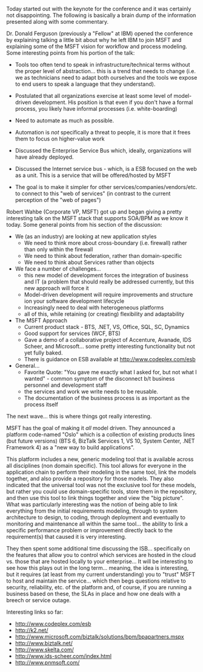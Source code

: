 Today started out with the keynote for the conference and it was certainly not disappointing. The following is
basically a brain dump of the information presented along with some commentary.

Dr. Donald Ferguson (previously a "Fellow" at IBM) opened the conference by explaining talking a little bit about why
he left IBM to join MSFT and explaining some of the MSFT vision for workflow and process modeling. Some interesting
points from his portion of the talk:

* Tools too often tend to speak in infrastructure/technical terms without the proper level of abstraction... this is a
trend that needs to change (i.e. we as technicians need to adapt both ourselves and the tools we expose to end users to
speak a language that they understand).

* Postulated that all organizations exercise at least some level of model-driven development. His position is that even
if you don't have a formal process, you likely have informal processes (i.e. white-boarding)

* Need to automate as much as possible.

* Automation is *not* specifically a threat to people, it is more that it frees them to focus on higher-value work

* Discussed the Enterprise Service Bus which, ideally, organizations will have already deployed.

* Discussed the Internet service bus - which, is a ESB focused on the web as a unit. This is a service that will be
offered/hosted by MSFT

* The goal is to make it simpler for other services/companies/vendors/etc. to connect to this "web of services" (in
contrast to the current perception of the "web of pages")

Robert Wahbe (Corporate VP, MSFT) got up and began giving a pretty interesting talk on the MSFT stack that supports
SOA/BPM as we know it today.  Some general points from his section of the discussion:

* We (as an industry) are looking at new application styles
  * We need to think more about cross-boundary (i.e. firewall) rather than only within the firewall
  * We need to think about federation, rather than domain-specific
  * We need to think about Services rather than objects
* We face a number of challenges...
  * this new model of development forces the integration of business and IT (a problem that should really be addressed
  currently, but this new approach will force it
  * Model-driven development will require improvements and structure ion your software development lifecycle
  * Increasingly need to deal with heterogeneous platforms
  * all of this, while retaining (or creating) flexibility and adaptability
* The MSFT Approach
  * Current product stack - BTS, .NET, VS, Office, SQL, SC, Dynamics
  * Good support for services (WCF, BTS)
  * Gave a demo of a collaborative project of Accenture, Avanade, IDS Scheer, and Microsoft... some pretty interesting
  functionality but not yet fully baked.
  * There is guidance on ESB available at <http://www.codeplex.com/esb>
* General...
  * Favorite Quote: "You gave me exactly what I asked for, but not what I wanted" - common symptom of the disconnect
  b/t business personnel and development staff
  * the services and work we write needs to be reusable.
  * The documentation of the business process is as important as the process itself

The next wave... this is where things got really interesting.

MSFT has the goal of making it *all* model driven. They announced a platform code-named "Oslo" which is a collection
of existing products lines (but future versions) (BTS 6, BizTalk Services 1, VS 10, System Center, .NET Framework 4)
as a "new way to build applications".

This platform includes a new, generic modeling tool that is available across all disciplines (non domain specific).
This tool allows for everyone in the application chain to perform their modeling in the same tool, link the models
together, and also provide a repository for those models. They also indicated that the universal tool was not the
exclusive tool for these models, but rather you could use domain-specific tools, store them in the repository, and
then use this tool to link things together and view the "big picture". What was particularly interesting was the
notion of being able to link everything from the initial requirements modeling, through to system architecture to
design, to coding, through deployment and eventually to monitoring and maintenance all within the same tool... the
ability to link a specific performance problem or improvement directly back to the requirement(s) that caused it is
very interesting.

They then spent some additional time discussing the ISB... specifically on the features that allow you to control
which services are hosted in the cloud vs. those that are hosted locally to your enterprise... It will be interesting
to see how this plays out in the long term... meaning, the idea is interesting, but it requires (at least from my
current understanding) you to "trust" MSFT to host and maintain the service... which then begs questions relative to
security, reliability, etc. of the platform and, of course, if you are running a business based on these, the SLAs in
place and how one deals with a breech or service outage.

Interesting links so far:

* <http://www.codeplex.com/esb>
* <http://k2.net/>
* <http://www.microsoft.com/biztalk/solutions/bpm/bpapartners.mspx>
* <http://www.biztalk.net/>
* <http://www.skelta.com/>
* <http://www.ids-scheer.com/index.html>
* <http://www.pnmsoft.com/>